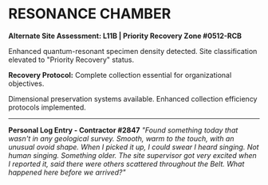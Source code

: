 # RESONANCE CHAMBER

**Alternate Site Assessment: L11B | Priority Recovery Zone #0512-RCB**

Enhanced quantum-resonant specimen density detected. Site classification elevated to "Priority Recovery" status.

**Recovery Protocol:** Complete collection essential for organizational objectives.

Dimensional preservation systems available. Enhanced collection efficiency protocols implemented.

---

**Personal Log Entry - Contractor #2847** _"Found something today that wasn't in any geological survey. Smooth, warm to the touch, with an unusual ovoid shape. When I picked it up, I could swear I heard singing. Not human singing. Something older. The site supervisor got very excited when I reported it, said there were others scattered throughout the Belt. What happened here before we arrived?"_
